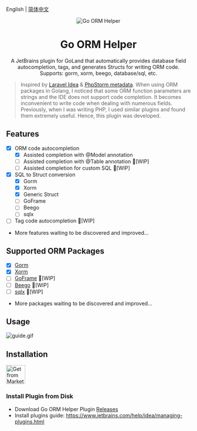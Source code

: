<!-- Plugin description -->
English | [简体中文](./README-zh_CN.md)

<div align="center">
    <img src="https://blog.johnmai.top/go-orm-helper/src/main/resources/icons/icon64x64.svg" alt="Go ORM Helper"/>
    <h1 align="center">Go ORM Helper</h1>
</div>

<p align="center">A JetBrains plugin for GoLand that automatically provides database field autocompletion, tags, and generates Structs for writing ORM code. Supports: gorm, xorm, beego, database/sql, etc.</p>

> Inspired by [Laravel Idea](https://plugins.jetbrains.com/plugin/13441-laravel-idea) & 
> [PhpStorm metadata](https://www.jetbrains.com/help/phpstorm/ide-advanced-metadata.html). When using ORM packages in Golang,
> I noticed that some ORM function parameters are strings and the IDE does not support code completion. It becomes inconvenient
> to write code when dealing with numerous fields. Previously, when I was writing PHP, I used similar plugins and found them
> extremely useful. Hence, this plugin was developed.

## Features
- [x] ORM code autocompletion
  - [x] Assisted completion with @Model annotation
  - [ ] Assisted completion with @Table annotation 🚧[WIP]
  - [ ] Assisted completion for custom SQL 🚧[WIP]
- [x] SQL to Struct conversion
  - [x] Gorm
  - [x] Xorm
  - [x] Generic Struct
  - [ ] GoFrame
  - [ ] Beego
  - [ ] sqlx
- [ ] Tag code autocompletion 🚧[WIP]
- More features waiting to be discovered and improved...

## Supported ORM Packages
- [x] [Gorm](https://github.com/go-gorm/gorm)
- [x] [Xorm](https://gitea.com/xorm/xorm)
- [ ] [GoFrame](https://github.com/gogf/gf) 🚧[WIP]
- [ ] [Beego](https://github.com/beego/beego) 🚧[WIP]
- [ ] [sqlx](https://github.com/jmoiron/sqlx) 🚧[WIP]
- More packages waiting to be discovered and improved...

## Usage
![guide.gif](assets%2Fguide.gif)

<!-- Plugin description end -->

## Installation

<a href="https://plugins.jetbrains.com/plugin/22173-go-orm-helper" target="_blank">
    <img src="https://blog.johnmai.top/go-orm-helper/assets/installation_button.svg" height="52" alt="Get from Marketplace" title="Get from Marketplace">
</a>

### Install Plugin from Disk

- Download Go ORM Helper Plugin [Releases](https://github.com/maiqingqiang/go-orm-helper/releases)
- Install plugins guide: https://www.jetbrains.com/help/idea/managing-plugins.html
